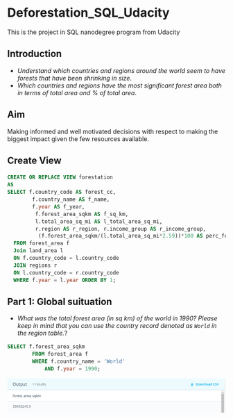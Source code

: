 # Deforestation_SQL_Udacity
This is the project in SQL nanodegree program from Udacity

## Introduction
- _Understand which countries and regions around the world seem to have forests that have been shrinking in size_.
- _Which countries and regions have the most significant forest area both in terms of total area and % of total area_.

## Aim
Making informed and well motivated decisions with respect to making the biggest impact given the few resources available.

## Create View
```sql
CREATE OR REPLACE VIEW forestation
AS
SELECT f.country_code AS forest_cc,
        f.country_name AS f_name,
        f.year AS f_year,
         f.forest_area_sqkm AS f_sq_km,
         l.total_area_sq_mi AS l_total_area_sq_mi,
         r.region AS r_region, r.income_group AS r_income_group,
          (f.forest_area_sqkm/(l.total_area_sq_mi*2.59))*100 AS perc_forest_area
  FROM forest_area f
  Join land_area l
  ON f.country_code = l.country_code
  JOIN regions r
  ON l.country_code = r.country_code
  WHERE f.year = l.year ORDER BY 1;
```
## Part 1: Global suituation
- _What was the total forest area (in sq km) of the world in 1990? Please keep in mind that you can use the country record denoted as ``World`` in the region table._?
```sql
SELECT f.forest_area_sqkm
		FROM forest_area f
        WHERE f.country_name = 'World'
        	AND f.year = 1990;
```

![](https://github.com/pranay1990/Deforestation_SQL_Udacity/blob/main/images/GS_pic2.png)
